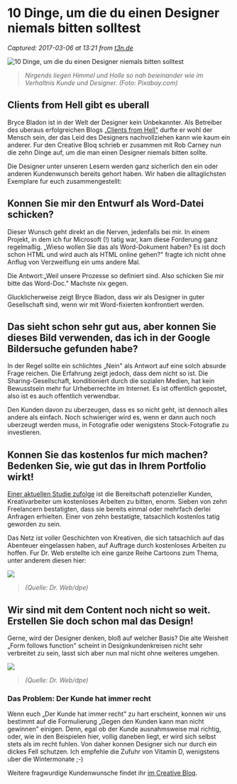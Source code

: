 # 10 Dinge, um die du einen Designer niemals bitten solltest

_Captured: 2017-03-06 at 13:21 from [t3n.de](http://t3n.de/news/10-dinge-um-designer-niemals-801816/)_

![    10 Dinge, um die du einen Designer niemals bitten solltest
](http://img.t3n.sc/news/wp-content/uploads/2017/03/sky-1549875-1280.jpg?auto=compress%2Cformat&fit=crop&fm=jpg&h=347&ixlib=php-1.1.0&q=65&w=620&s=5546a43c388cd0c1d76a7dbb94afb7ca)

> _Nirgends liegen Himmel und Holle so nah beieinander wie im Verhaltnis Kunde und Designer. (Foto: Pixabay.com)_

## Clients from Hell gibt es uberall

Bryce Bladon ist in der Welt der Designer kein Unbekannter. Als Betreiber des uberaus erfolgreichen Blogs „[Clients from Hell"](http://clientsfromhell.net/) durfte er wohl der Mensch sein, der das Leid des Designers nachvollziehen kann wie kaum ein anderer. Fur den Creative Bloq schrieb er zusammen mit Rob Carney nun die zehn Dinge auf, um die man einen Designer niemals bitten sollte.

Die Designer unter unseren Lesern werden ganz sicherlich den ein oder anderen Kundenwunsch bereits gehort haben. Wir haben die alltaglichsten Exemplare fur euch zusammengestellt:

## Konnen Sie mir den Entwurf als Word-Datei schicken?

Dieser Wunsch geht direkt an die Nerven, jedenfalls bei mir. In einem Projekt, in dem ich fur Microsoft (!) tatig war, kam diese Forderung ganz regelmaßig. „Wieso wollen Sie das als Word-Dokument haben? Es ist doch schon HTML und wird auch als HTML online gehen?" fragte ich nicht ohne Anflug von Verzweiflung ein ums andere Mal.

Die Antwort:„Weil unsere Prozesse so definiert sind. Also schicken Sie mir bitte das Word-Doc." Machste nix gegen.

Glucklicherweise zeigt Bryce Bladon, dass wir als Designer in guter Gesellschaft sind, wenn wir mit Word-fixierten konfrontiert werden.

## Das sieht schon sehr gut aus, aber konnen Sie dieses Bild verwenden, das ich in der Google Bildersuche gefunden habe?

In der Regel sollte ein schlichtes „Nein" als Antwort auf eine solch absurde Frage reichen. Die Erfahrung zeigt jedoch, dass dem nicht so ist. Die Sharing-Gesellschaft, konditioniert durch die sozialen Medien, hat kein Bewusstsein mehr fur Urheberrechte im Internet. Es ist offentlich gepostet, also ist es auch offentlich verwendbar.

Den Kunden davon zu uberzeugen, dass es so nicht geht, ist dennoch alles andere als einfach. Noch schwieriger wird es, wenn er dann auch noch uberzeugt werden muss, in Fotografie oder wenigstens Stock-Fotografie zu investieren.

## Konnen Sie das kostenlos fur mich machen? Bedenken Sie, wie gut das in Ihrem Portfolio wirkt!

[Einer aktuellen Studie zufolge](https://www.drweb.de/magazin/trend-zur-ausbeutung-kostenloses-arbeiten/) ist die Bereitschaft potenzieller Kunden, Kreativarbeiter um kostenloses Arbeiten zu bitten, enorm. Sieben von zehn Freelancern bestatigten, dass sie bereits einmal oder mehrfach derlei Anfragen erhielten. Einer von zehn bestatigte, tatsachlich kostenlos tatig geworden zu sein.

Das Netz ist voller Geschichten von Kreativen, die sich tatsachlich auf das Abenteuer eingelassen haben, auf Auftrage durch kostenloses Arbeiten zu hoffen. Fur Dr. Web erstellte ich eine ganze Reihe Cartoons zum Thema, unter anderem diesen hier:

![](http://t3n.de/news/wp-content/uploads/2017/03/cartoon003-klempner-drweb-620x605.png)

> _(Quelle: Dr. Web/dpe)_

## Wir sind mit dem Content noch nicht so weit. Erstellen Sie doch schon mal das Design!

Gerne, wird der Designer denken, bloß auf welcher Basis? Die alte Weisheit „Form follows function" scheint in Designkundenkreisen nicht sehr verbreitet zu sein, lasst sich aber nun mal nicht ohne weiteres umgehen.

![](http://t3n.de/news/wp-content/uploads/2017/03/cartoon-wennichessehe-DRW-620x465.jpg)

> _(Quelle: Dr. Web/dpe)_

### Das Problem: Der Kunde hat immer recht

Wenn euch „Der Kunde hat immer recht" zu hart erscheint, konnen wir uns bestimmt auf die Formulierung „Gegen den Kunden kann man nicht gewinnen" einigen. Denn, egal ob der Kunde ausnahmsweise mal richtig, oder, wie in den Beispielen hier, vollig daneben liegt, er wird sich selbst stets als im recht fuhlen. Von daher konnen Designer sich nur durch ein dickes Fell schutzen. Ich empfehle die Zufuhr von Vitamin D, wenigstens uber die Wintermonate ;-)

Weitere fragwurdige Kundenwunsche findet ihr [im Creative Bloq](http://www.creativebloq.com/design/things-you-should-never-ask-designer-8134248/).
